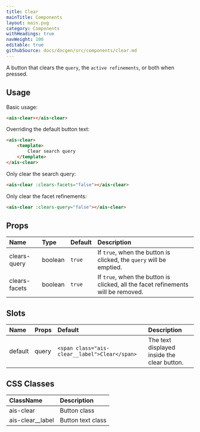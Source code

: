 ```yaml
---
title: Clear
mainTitle: Components
layout: main.pug
category: Components
withHeadings: true
navWeight: 100
editable: true
githubSource: docs/docgen/src/components/clear.md
---
```


A button that clears the `query`, the `active refinements`, or both when pressed.

## Usage

Basic usage:

```html
<ais-clear></ais-clear>
```

Overriding the default button text:

```html
<ais-clear>
	<template>
		Clear search query
	</template>
</ais-clear>
```

Only clear the search query:

```html
<ais-clear :clears-facets="false"></ais-clear>
```

Only clear the facet refinements:

```html
<ais-clear :clears-query="false"></ais-clear>
```

## Props

| Name          | Type    | Default | Description                                                                       |
|:--------------|:--------|:--------|:----------------------------------------------------------------------------------|
| clears-query  | boolean | `true`  | If `true`, when the button is clicked, the `query` will be emptied.               |
| clears-facets | boolean | `true`  | If `true`, when the button is clicked, all the facet refinements will be removed. |

## Slots

| Name    | Props | Default                                       | Description                                 |
|:--------|:------|:----------------------------------------------|:--------------------------------------------|
| default | query | `<span class="ais-clear__label">Clear</span>` | The text displayed inside the clear button. |

## CSS Classes

| ClassName        | Description       |
|:-----------------|:------------------|
| ais-clear        | Button class      |
| ais-clear__label | Button text class |
